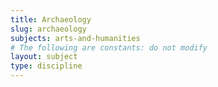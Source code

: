 ```yaml
---
title: Archaeology
slug: archaeology
subjects: arts-and-humanities
# The following are constants: do not modify
layout: subject
type: discipline
---
```

